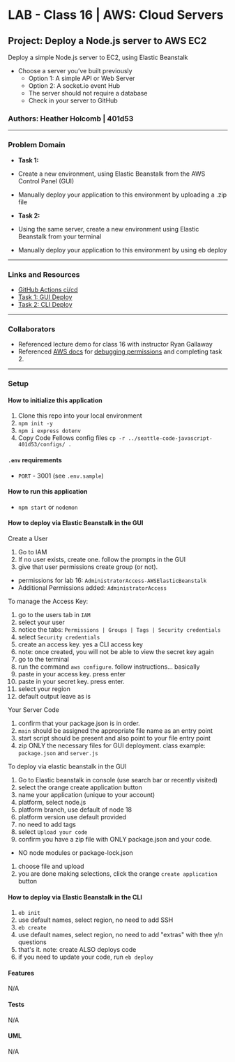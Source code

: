 # LAB - Class 16 | AWS: Cloud Servers

## Project: Deploy a Node.js server to AWS EC2

Deploy a simple Node.js server to EC2, using Elastic Beanstalk
- Choose a server you’ve built previously
  - Option 1: A simple API or Web Server
  - Option 2: A socket.io event Hub
  - The server should not require a database
  - Check in your server to GitHub

### Authors: Heather Holcomb | 401d53

***

### Problem Domain

- **Task 1:**

- Create a new environment, using Elastic Beanstalk from the AWS Control Panel (GUI)
- Manually deploy your application to this environment by uploading a .zip file
- **Task 2:**

- Using the same server, create a new environment using Elastic Beanstalk from your terminal
- Manually deploy your application to this environment by using eb deploy

***

### Links and Resources

- [GitHub Actions ci/cd](https://github.com/holcombheather/lab-16-server/actions)
- [Task 1: GUI Deploy ](http://beansarefun-env.eba-5axjwxcp.us-west-1.elasticbeanstalk.com/)
- [Task 2: CLI Deploy](http://beansarecool-dev.us-west-2.elasticbeanstalk.com/)

***

### Collaborators

- Referenced lecture demo for class 16 with instructor Ryan Gallaway
- Referenced [AWS docs](https://docs.aws.amazon.com/elasticbeanstalk/latest/dg/eb-cli3-getting-started.html#ebcli3-basics-open) for [debugging permissions](https://docs.aws.amazon.com/elasticbeanstalk/latest/dg/using-features.managing.security.html#using-features.managing.security.keypair) and completing task 2.


***

### Setup

#### How to initialize this application
1. Clone this repo into your local environment
2. `npm init -y`
3. `npm i express dotenv`
4. Copy Code Fellows config files `cp -r ../seattle-code-javascript-401d53/configs/ .`

#### `.env` requirements

- `PORT` - 3001  (see `.env.sample`)

#### How to run this application

- `npm start` or `nodemon`

#### How to deploy via Elastic Beanstalk in the GUI

Create a User
1. Go to IAM
1. If no user exists, create one.  follow the prompts in the GUI
1. give that user permissions create group (or not).
  - permissions for lab 16: `AdministratorAccess-AWSElasticBeanstalk`
  - Additional Permissions added: `AdministratorAccess`

To manage the Access Key:
1. go to the users tab in `IAM`
1. select your user
1. notice the tabs:  `Permissions | Groups | Tags | Security credentials`
1. select `Security credentials`
1. create an access key.  yes a CLI access key
1. note: once created, you will not be able to view the secret key again
1. go to the terminal
  1. run the command  `aws configure`.  follow instructions... basically
  1. paste in your access key. press enter
  1. paste in your secret key. press enter.
  1. select your region
  1. default output leave as is

Your Server Code
1. confirm that your package.json is in order.
1. `main` should be assigned the appropriate file name as an entry point
1. start script should be present and also point to your file entry point
1. zip ONLY the necessary files for GUI deployment. class example:  `package.json` and `server.js`

To deploy via elastic beanstalk in the GUI
1. Go to Elastic beanstalk in console (use search bar or recently visited)
1. select the orange create application button
1. name your application (unique to your account)
1. platform, select node.js
1. platform branch, use default of node 18
1. platform version use default provided
1. no need to add tags
1. select `Upload your code`
1. confirm you have a zip file with ONLY package.json and your code.
  - NO node modules or package-lock.json
1. choose file and upload
1. you are done making selections, click the  orange `create application` button

#### How to deploy via Elastic Beanstalk in the CLI

1. `eb init`
  1. use default names, select region, no need to add SSH
1. `eb create`
  1. use default names, select region, no need to add "extras" with thee y/n questions
1. that's it.  note: create ALSO deploys code
1. if you need to update your code, run `eb deploy`

#### Features

N/A

#### Tests

N/A

#### UML

N/A
